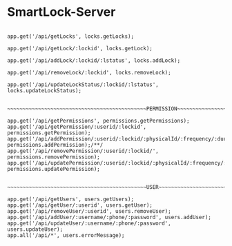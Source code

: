 # SmartLock-Server

~~~~~~~~~~~~~~~~~~~~~~~~~~~~~~~~~~~~~~~~~~~~~LOCK~~~~~~~~~~~~~~~~~~~~~~~~~~~~~~~~~~~~~~~~~~~~~~~~~~~~~~~~~~

app.get('/api/getLocks', locks.getLocks);

app.get('/api/getLock/:lockid', locks.getLock);

app.get('/api/addLock/:lockid/:lstatus', locks.addLock);

app.get('/api/removeLock/:lockid', locks.removeLock);

app.get('/api/updateLockStatus/:lockid/:lstatus', locks.updateLockStatus);


~~~~~~~~~~~~~~~~~~~~~~~~~~~~~~~~~~~~~~~~~~~~~PERMISSION~~~~~~~~~~~~~~~~~~~~~~~~~~~~~~~~~~~~~~~~~~~~~~~~~~~~~~

app.get('/api/getPermissions', permissions.getPermissions);
app.get('/api/getPermission/:userid/:lockid', permissions.getPermission);
app.get('/api/addPermission/:userid/:lockid/:physicalId/:frequency/:duration1/:duration2/:duration3/:duration4/:duration5/:duration6/:duration7', permissions.addPermission);/**/
app.get('/api/removePermission/:userid/:lockid/', permissions.removePermission);
app.get('/api/updatePermission/:userid/:lockid/:physicalId/:frequency/:duration1/:duration2/:duration3/:duration4/:duration5/:duration6/:duration7', permissions.updatePermission);


~~~~~~~~~~~~~~~~~~~~~~~~~~~~~~~~~~~~~~~~~~~~~USER~~~~~~~~~~~~~~~~~~~~~~~~~~~~~~~~~~~~~~~~~~~~~~~~~~~~~~~~~~

app.get('/api/getUsers', users.getUsers);
app.get('/api/getUser/:userid', users.getUser);
app.get('/api/removeUser/:userid', users.removeUser);
app.get('/api/addUser/:username/:phone/:password', users.addUser);
app.get('/api/updateUser/:username/:phone/:password', users.updateUser);
app.all('/api/*', users.errorMessage);
